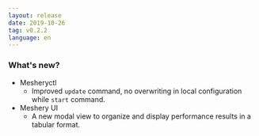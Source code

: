 ```yaml
---
layout: release
date: 2019-10-26
tag: v0.2.2
language: en
---
```


### What's new?

- Mesheryctl
  - Improved `update` command, no overwriting in local configuration while `start` command.
- Meshery UI
  - A new modal view to organize and display performance results in a tabular format.

